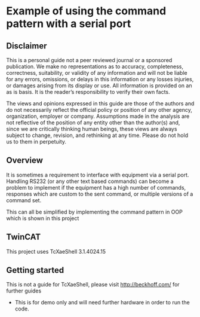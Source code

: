 # Example of using the command pattern with a serial port

## Disclaimer
This is a personal guide not a peer reviewed journal or a sponsored publication. We make
no representations as to accuracy, completeness, correctness, suitability, or validity of any
information and will not be liable for any errors, omissions, or delays in this information or any
losses injuries, or damages arising from its display or use. All information is provided on an as
is basis. It is the reader’s responsibility to verify their own facts.

The views and opinions expressed in this guide are those of the authors and do not
necessarily reflect the official policy or position of any other agency, organization, employer or
company. Assumptions made in the analysis are not reflective of the position of any entity
other than the author(s) and, since we are critically thinking human beings, these views are
always subject to change, revision, and rethinking at any time. Please do not hold us to them
in perpetuity.

## Overview 
It is sometimes a requirement to interface with equipment via a serial port.  Handling RS232 (or any other text based commands) can become a problem to implement if the equipment has a high number of commands, responses which are custom to the sent command, or multiple versions of a command set. 

This can all be simplified by implementing the command pattern in OOP which is shown in this project

## TwinCAT
This project uses TcXaeShell 3.1.4024.15

## Getting started
This is not a guide for TcXaeShell, please visit http://beckhoff.com/ for further guides
* This is for demo only and will need further hardware in order to run the code. 

